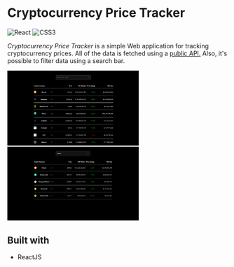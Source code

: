 # Cryptocurrency Price Tracker

<img alt="React" src="https://img.shields.io/badge/react%20-%2320232a.svg?&style=for-the-badge&logo=react&logoColor=%2361DAFB"/>
<img alt="CSS3" src="https://img.shields.io/badge/css3%20-%231572B6.svg?&style=for-the-badge&logo=css3&logoColor=white"/>

_Cryptocurrency Price Tracker_ is a simple Web application for tracking cryptocurrency prices.
All of the data is fetched using a [public API.](https://www.coingecko.com/en/api#explore-api)
Also, it's possible to filter data using a search bar.

<p float="left">
<img src="images/home.png" width="300">
<img src="images/search.png" width="300">
</p>

## Built with

- ReactJS
